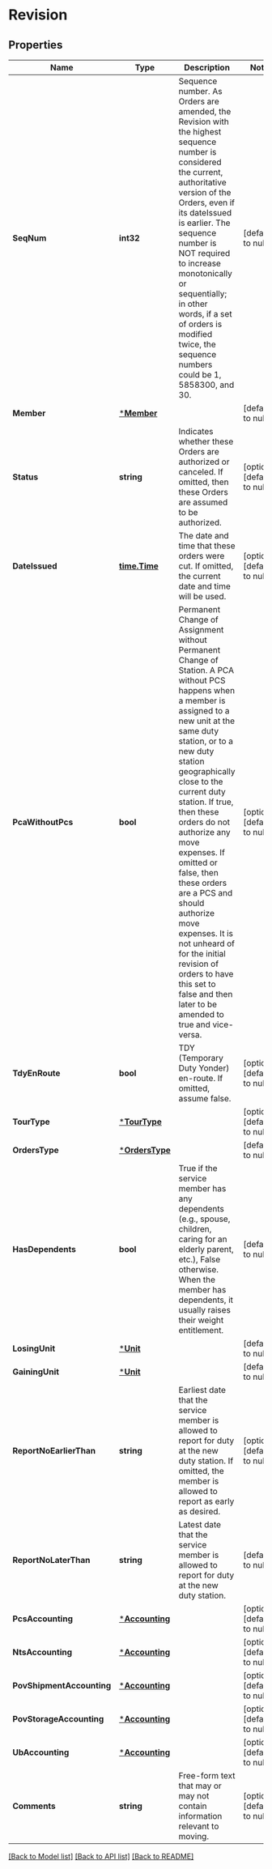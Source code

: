 # Revision

## Properties
Name | Type | Description | Notes
------------ | ------------- | ------------- | -------------
**SeqNum** | **int32** | Sequence number. As Orders are amended, the Revision with the highest sequence number is considered the current, authoritative version of the Orders, even if its dateIssued is earlier.  The sequence number is NOT required to increase monotonically or sequentially; in other words, if a set of orders is modified twice, the sequence numbers could be 1, 5858300, and 30.  | [default to null]
**Member** | [***Member**](Member.md) |  | [default to null]
**Status** | **string** | Indicates whether these Orders are authorized or canceled. If omitted, then these Orders are assumed to be authorized. | [optional] [default to null]
**DateIssued** | [**time.Time**](time.Time.md) | The date and time that these orders were cut. If omitted, the current date and time will be used. | [optional] [default to null]
**PcaWithoutPcs** | **bool** | Permanent Change of Assignment without Permanent Change of Station. A PCA without PCS happens when a member is assigned to a new unit at the same duty station, or to a new duty station geographically close to the current duty station.  If true, then these orders do not authorize any move expenses. If omitted or false, then these orders are a PCS and should authorize move expenses.  It is not unheard of for the initial revision of orders to have this set to false and then later to be amended to true and vice-versa.  | [optional] [default to null]
**TdyEnRoute** | **bool** | TDY (Temporary Duty Yonder) en-route. If omitted, assume false. | [optional] [default to null]
**TourType** | [***TourType**](TourType.md) |  | [optional] [default to null]
**OrdersType** | [***OrdersType**](OrdersType.md) |  | [default to null]
**HasDependents** | **bool** | True if the service member has any dependents (e.g., spouse, children, caring for an elderly parent, etc.), False otherwise.  When the member has dependents, it usually raises their weight entitlement.  | [default to null]
**LosingUnit** | [***Unit**](Unit.md) |  | [default to null]
**GainingUnit** | [***Unit**](Unit.md) |  | [default to null]
**ReportNoEarlierThan** | **string** | Earliest date that the service member is allowed to report for duty at the new duty station. If omitted, the member is allowed to report as early as desired. | [optional] [default to null]
**ReportNoLaterThan** | **string** | Latest date that the service member is allowed to report for duty at the new duty station. | [default to null]
**PcsAccounting** | [***Accounting**](Accounting.md) |  | [optional] [default to null]
**NtsAccounting** | [***Accounting**](Accounting.md) |  | [optional] [default to null]
**PovShipmentAccounting** | [***Accounting**](Accounting.md) |  | [optional] [default to null]
**PovStorageAccounting** | [***Accounting**](Accounting.md) |  | [optional] [default to null]
**UbAccounting** | [***Accounting**](Accounting.md) |  | [optional] [default to null]
**Comments** | **string** | Free-form text that may or may not contain information relevant to moving. | [optional] [default to null]

[[Back to Model list]](../README.md#documentation-for-models) [[Back to API list]](../README.md#documentation-for-api-endpoints) [[Back to README]](../README.md)


